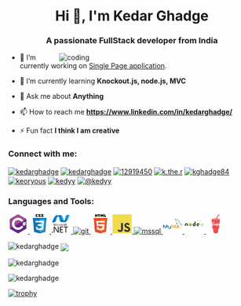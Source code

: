 <h1 align="center">Hi 👋, I'm Kedar Ghadge</h1>
<h3 align="center">A passionate FullStack developer from India</h3>

<img align="right" alt="coding" width="400" src="https://camo.githubusercontent.com/c1dcb74cc1c1835b1d716f5051499a2814c683c806b15f04b0eba492863703e9/68747470733a2f2f63646e2e6472696262626c652e636f6d2f75736572732f3733303730332f73637265656e73686f74732f363538313234332f6176656e746f2e676966">



- 🔭 I’m currently working on [Single Page application](https://github.com/KedarGhadge/SPA.git).

- 🌱 I’m currently learning **Knockout.js, node.js, MVC**

- 💬 Ask me about **Anything**

- 📫 How to reach me **https://www.linkedin.com/in/kedarghadge/**

- ⚡ Fun fact **I think I am creative**

<h3 align="left">Connect with me:</h3>
<p align="left">
<a href="https://codepen.io/kedarghadge" target="blank"><img align="center" src="https://raw.githubusercontent.com/rahuldkjain/github-profile-readme-generator/master/src/images/icons/Social/codepen.svg" alt="kedarghadge" height="30" width="40" /></a>
<a href="https://linkedin.com/in/kedarghadge" target="blank"><img align="center" src="https://raw.githubusercontent.com/rahuldkjain/github-profile-readme-generator/master/src/images/icons/Social/linked-in-alt.svg" alt="kedarghadge" height="30" width="40" /></a>
<a href="https://stackoverflow.com/users/12919450" target="blank"><img align="center" src="https://raw.githubusercontent.com/rahuldkjain/github-profile-readme-generator/master/src/images/icons/Social/stack-overflow.svg" alt="12919450" height="30" width="40" /></a>
<a href="https://instagram.com/k.the.r" target="blank"><img align="center" src="https://raw.githubusercontent.com/rahuldkjain/github-profile-readme-generator/master/src/images/icons/Social/instagram.svg" alt="k.the.r" height="30" width="40" /></a>
<a href="https://www.hackerrank.com/kedyy" target="blank"><img align="center" src="https://raw.githubusercontent.com/rahuldkjain/github-profile-readme-generator/master/src/images/icons/Social/hackerrank.svg" alt="kghadge84" height="30" width="40" /></a>
<a href="https://www.youtube.com/channel/UCWCCM7YtgtYV43JVTpAdztg" target="blank"><img align="center" src="https://raw.githubusercontent.com/rahuldkjain/github-profile-readme-generator/master/src/images/icons/Social/youtube.svg" alt="keoryous" height="30" width="40" /></a>
<a href="https://www.leetcode.com/kedyy" target="blank"><img align="center" src="https://raw.githubusercontent.com/rahuldkjain/github-profile-readme-generator/master/src/images/icons/Social/leet-code.svg" alt="kedyy" height="30" width="40" /></a>
<a href="https://www.hackerearth.com/@kedyy" target="blank"><img align="center" src="https://raw.githubusercontent.com/rahuldkjain/github-profile-readme-generator/master/src/images/icons/Social/hackerearth.svg" alt="@kedyy" height="30" width="40" /></a>
</p>

<h3 align="left">Languages and Tools:</h3>
<p align="left"> <a href="https://www.w3schools.com/cs/" target="_blank" rel="noreferrer"> <img src="https://raw.githubusercontent.com/devicons/devicon/master/icons/csharp/csharp-original.svg" alt="csharp" width="40" height="40"/> </a> <a href="https://www.w3schools.com/css/" target="_blank" rel="noreferrer"> <img src="https://raw.githubusercontent.com/devicons/devicon/master/icons/css3/css3-original-wordmark.svg" alt="css3" width="40" height="40"/> </a> <a href="https://dotnet.microsoft.com/" target="_blank" rel="noreferrer"> <img src="https://raw.githubusercontent.com/devicons/devicon/master/icons/dot-net/dot-net-original-wordmark.svg" alt="dotnet" width="40" height="40"/> </a> <a href="https://git-scm.com/" target="_blank" rel="noreferrer"> <img src="https://www.vectorlogo.zone/logos/git-scm/git-scm-icon.svg" alt="git" width="40" height="40"/> </a> <a href="https://www.w3.org/html/" target="_blank" rel="noreferrer"> <img src="https://raw.githubusercontent.com/devicons/devicon/master/icons/html5/html5-original-wordmark.svg" alt="html5" width="40" height="40"/> </a> <a href="https://developer.mozilla.org/en-US/docs/Web/JavaScript" target="_blank" rel="noreferrer"> <img src="https://raw.githubusercontent.com/devicons/devicon/master/icons/javascript/javascript-original.svg" alt="javascript" width="40" height="40"/> </a> <a href="https://www.microsoft.com/en-us/sql-server" target="_blank" rel="noreferrer"> <img src="https://www.svgrepo.com/show/303229/microsoft-sql-server-logo.svg" alt="mssql" width="40" height="40"/> </a> <a href="https://www.mysql.com/" target="_blank" rel="noreferrer"> <img src="https://raw.githubusercontent.com/devicons/devicon/master/icons/mysql/mysql-original-wordmark.svg" alt="mysql" width="40" height="40"/> </a> <a href="https://nodejs.org" target="_blank" rel="noreferrer"> <img src="https://raw.githubusercontent.com/devicons/devicon/master/icons/nodejs/nodejs-original-wordmark.svg" alt="nodejs" width="40" height="40"/> </a> <a href="https://gulpjs.com" target="_blank" rel="noreferrer"> <img src="https://raw.githubusercontent.com/devicons/devicon/master/icons/gulp/gulp-plain.svg" alt="gulp" width="40" height="40"/> </a> </p>

<p><img align="left" src="https://github-readme-stats.vercel.app/api/top-langs?username=kedarghadge&show_icons=true&locale=en&layout=compact" alt="kedarghadge" /></p>

<p>&nbsp;<img align="center" width="45%" src="https://github-readme-stats.vercel.app/api?username=kedarghadge&show_icons=true&theme=d" /></p>

<p><img align="center" src="https://github-readme-streak-stats.herokuapp.com/?user=kedarghadge&" alt="kedarghadge" /></p>

<p align="left"> <img src="https://komarev.com/ghpvc/?username=kedarghadge&label=Profile%20views&color=0e75b6&style=for-the-badge" alt="kedarghadge" /> </p>

<!--<p align="left"> <a href="https://github.com/ryo-ma/github-profile-trophy"><img src="https://github-profile-trophy.vercel.app/?username=kedarghadge" alt="kedarghadge" /></a> </p>-->

[![trophy](https://github-profile-trophy.vercel.app/?username=kedarghadge&theme=nord)](https://github.com/ryo-ma/github-profile-trophy)
